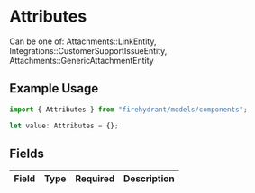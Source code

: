# Attributes

Can be one of: Attachments::LinkEntity, Integrations::CustomerSupportIssueEntity, Attachments::GenericAttachmentEntity

## Example Usage

```typescript
import { Attributes } from "firehydrant/models/components";

let value: Attributes = {};
```

## Fields

| Field       | Type        | Required    | Description |
| ----------- | ----------- | ----------- | ----------- |